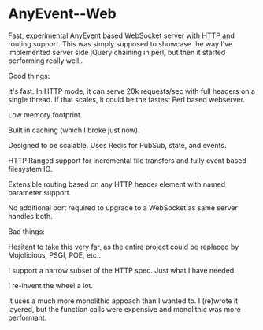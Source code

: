 AnyEvent--Web
=============

Fast, experimental AnyEvent based WebSocket server with HTTP and routing support.
This was simply supposed to showcase the way I've implemented server side jQuery chaining in perl, but then it started performing really well..

Good things:

It's fast.  In HTTP mode, it can serve 20k requests/sec with full headers on a single thread.  If that scales, it could be the fastest Perl based webserver.

Low memory footprint.  

Built in caching (which I broke just now).

Designed to be scalable.  Uses Redis for PubSub, state, and events.

HTTP Ranged support for incremental file transfers and fully event based filesystem IO.

Extensible routing based on any HTTP header element with named parameter support.

No additional port required to upgrade to a WebSocket as same server handles both.


Bad things:

Hesitant to take this very far, as the entire project could be replaced by Mojolicious, PSGI, POE, etc..

I support a narrow subset of the HTTP spec.  Just what I have needed.

I re-invent the wheel a lot.

It uses a much more monolithic appoach than I wanted to.  I (re)wrote it layered, but the function calls were expensive and monolithic was more performant.
